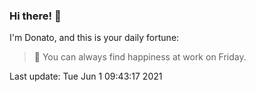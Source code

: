 ### Hi there! 👋 

I'm Donato, and this is your daily fortune:

> 🥠 You can always find happiness at work on Friday.

Last update: Tue Jun  1 09:43:17 2021